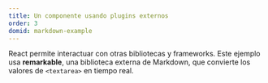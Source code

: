 ```yaml
---
title: Un componente usando plugins externos
order: 3
domid: markdown-example
---
```


React permite interactuar con otras bibliotecas y frameworks. Este ejemplo usa **remarkable**, una biblioteca externa de Markdown, que convierte los valores de `<textarea>` en tiempo real.
